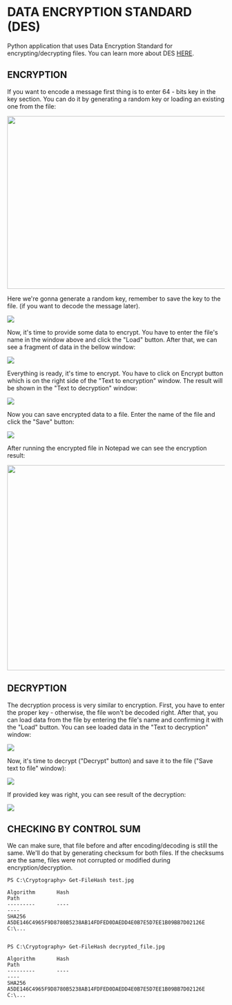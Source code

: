 # DATA ENCRYPTION STANDARD (DES)
Python application that uses Data Encryption Standard for encrypting/decrypting files.
You can learn more about DES [HERE](https://en.wikipedia.org/wiki/Data_Encryption_Standard).
## ENCRYPTION
If you want to encode a message first thing is to enter 64 - bits key in the key section. You can do it by generating a random key or loading an existing one from the file:

<img src="https://user-images.githubusercontent.com/84719721/232807749-422009d3-00f4-43ef-bf0e-fcc0fdd13b3a.png" width="600" height="400" />

Here we're gonna generate a random key, remember to save the key to the file. (if you want to decode the message later).

![](https://user-images.githubusercontent.com/84719721/232807751-a57a1dd6-2779-47e5-8ff6-7ebba35bd8aa.png)

Now, it's time to provide some data to encrypt. You have to enter the file's name in the window above and click the "Load" button. After that, we can see a fragment of data in the bellow window:

![](https://user-images.githubusercontent.com/84719721/232807753-544eac8e-e4b9-4f71-bce8-34b9f744b781.png)

Everything is ready, it's time to encrypt. You have to click on Encrypt button which is on the right side of the "Text to encryption" window. The result will be shown in the "Text to decryption" window:

![](https://user-images.githubusercontent.com/84719721/232807755-7e922630-079a-4252-bd99-cf39d65b0973.png)

Now you can save encrypted data to a file. Enter the name of the file and click the "Save" button:

![](https://user-images.githubusercontent.com/84719721/232807756-d6e9901c-059d-475c-b7ec-19d6d60a8bc1.png)

After running the encrypted file in Notepad we can see the encryption result:

<img src="https://user-images.githubusercontent.com/84719721/232807739-a3081d3e-cfca-4f65-b31f-5a69c6aa4b37.png" width="553" height="475" />

## DECRYPTION
The decryption process is very similar to encryption. First, you have to enter the proper key - otherwise, the file won't be decoded right. After that, you can load data from the file by entering the file's name and confirming it with the "Load" button. You can see loaded data in the "Text to decryption" window:

![](https://user-images.githubusercontent.com/84719721/232807760-8dd9bdfd-4307-41a6-b555-3d03f2845803.png)

Now, it's time to decrypt ("Decrypt" button) and save it to the file ("Save text to file" window):

![](https://user-images.githubusercontent.com/84719721/232807762-6f7897eb-0172-42a7-b2a7-681cc262560d.png)

If provided key was right, you can see result of the decryption:

![](https://user-images.githubusercontent.com/84719721/232807745-97be77ae-897e-4d97-aa82-77f288a3ed6f.png)


## CHECKING BY CONTROL SUM
We can make sure, that file before and after encoding/decoding is still the same. We'll do that by generating checksum for both files. If the checksums are the same, files were not corrupted or modified during encryption/decryption.

```
PS C:\Cryptography> Get-FileHash test.jpg

Algorithm       Hash                                                                   Path
---------       ----                                                                   ----
SHA256          A5DE146C4965F9D8780B5238AB14FDFED0DAEDD4E0B7E5D7EE1B09BB7D02126E       C:\...


PS C:\Cryptography> Get-FileHash decrypted_file.jpg

Algorithm       Hash                                                                   Path
---------       ----                                                                   ----
SHA256          A5DE146C4965F9D8780B5238AB14FDFED0DAEDD4E0B7E5D7EE1B09BB7D02126E       C:\...

```
